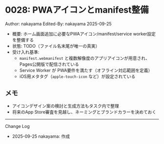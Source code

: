 # 0028: PWAアイコンとmanifest整備

Author: nakayama
Edited-By: nakayama 2025-09-25

- 概要: ホーム画面追加に必要なPWAアイコン/manifest/service worker設定を整備する
- 状態: TODO（ファイル名末尾が唯一の真実）
- 受け入れ基準:
  - `manifest.webmanifest` と複数解像度のアプリアイコンが用意され、Pages公開版で配信されている
  - Service Worker が PWA要件を満たす（オフライン対応範囲を定義）
  - iOS用メタタグ（`apple-touch-icon` など）が設定されている

## メモ
- アイコンデザイン案の検討と生成方法もタスク内で整理
- 将来のApp Store審査を見越し、ネーミングとブランドカラーを決めておく

---
Change Log
- 2025-09-25 nakayama: 作成
